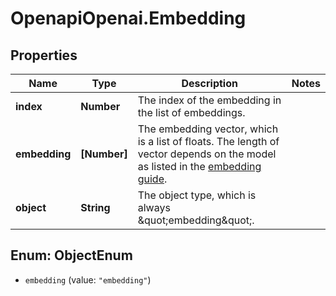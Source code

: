 # OpenapiOpenai.Embedding

## Properties

Name | Type | Description | Notes
------------ | ------------- | ------------- | -------------
**index** | **Number** | The index of the embedding in the list of embeddings. | 
**embedding** | **[Number]** | The embedding vector, which is a list of floats. The length of vector depends on the model as listed in the [embedding guide](/docs/guides/embeddings).  | 
**object** | **String** | The object type, which is always \&quot;embedding\&quot;. | 



## Enum: ObjectEnum


* `embedding` (value: `"embedding"`)




